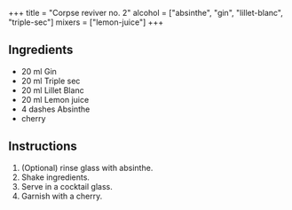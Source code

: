 +++
title = "Corpse reviver no. 2"
alcohol = ["absinthe", "gin", "lillet-blanc", "triple-sec"]
mixers = ["lemon-juice"]
+++

## Ingredients

- 20 ml Gin
- 20 ml Triple sec
- 20 ml Lillet Blanc
- 20 ml Lemon juice
- 4 dashes Absinthe
- cherry

## Instructions

1. (Optional) rinse glass with absinthe.
2. Shake ingredients.
3. Serve in a cocktail glass.
4. Garnish with a cherry.
